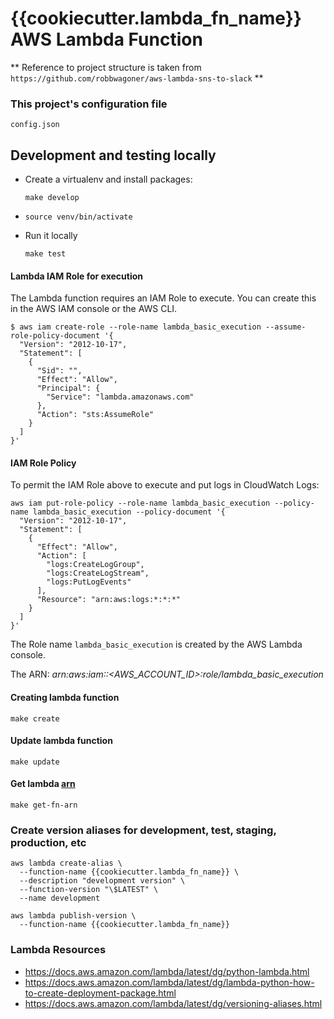 # {{cookiecutter.lambda_fn_name}} AWS Lambda Function

** Reference to project structure is taken from `https://github.com/robbwagoner/aws-lambda-sns-to-slack` **

### This project's configuration file
`config.json`


## Development and testing locally

* Create a virtualenv and install packages: 
    ```shell
    make develop
    ```
* `source venv/bin/activate`

* Run it locally
    ```shell
    make test
    ```

#### Lambda IAM Role for execution

The Lambda function requires an IAM Role to execute.
You can create this in the AWS IAM console or the AWS CLI.

```shell
$ aws iam create-role --role-name lambda_basic_execution --assume-role-policy-document '{
  "Version": "2012-10-17",
  "Statement": [
    {
      "Sid": "",
      "Effect": "Allow",
      "Principal": {
        "Service": "lambda.amazonaws.com"
      },
      "Action": "sts:AssumeRole"
    }
  ]
}'
```

#### IAM Role Policy

To permit the IAM Role above to execute and put logs in CloudWatch Logs:

```shell
aws iam put-role-policy --role-name lambda_basic_execution --policy-name lambda_basic_execution --policy-document '{
  "Version": "2012-10-17",
  "Statement": [
    {
      "Effect": "Allow",
      "Action": [
        "logs:CreateLogGroup",
        "logs:CreateLogStream",
        "logs:PutLogEvents"
      ],
      "Resource": "arn:aws:logs:*:*:*"
    }
  ]
}'
```


The Role name `lambda_basic_execution` is created by the AWS Lambda console.

The ARN: *arn:aws:iam::<AWS_ACCOUNT_ID>:role/lambda_basic_execution*


#### Creating lambda function 
```shell
make create
```

#### Update lambda function 
```shell
make update
```

#### Get lambda [arn](https://docs.aws.amazon.com/general/latest/gr/aws-arns-and-namespaces.html)
```shell
make get-fn-arn
```


### Create version aliases for development, test, staging, production, etc

```shell
aws lambda create-alias \
  --function-name {{cookiecutter.lambda_fn_name}} \
  --description "development version" \
  --function-version "\$LATEST" \
  --name development
```

```shell
aws lambda publish-version \
  --function-name {{cookiecutter.lambda_fn_name}}
```



### Lambda Resources
* https://docs.aws.amazon.com/lambda/latest/dg/python-lambda.html
* https://docs.aws.amazon.com/lambda/latest/dg/lambda-python-how-to-create-deployment-package.html
* https://docs.aws.amazon.com/lambda/latest/dg/versioning-aliases.html

